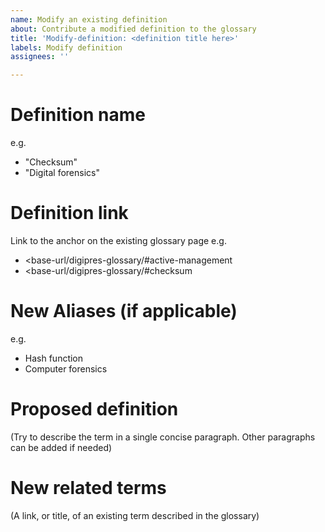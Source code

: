 ```yaml
---
name: Modify an existing definition
about: Contribute a modified definition to the glossary
title: 'Modify-definition: <definition title here>'
labels: Modify definition
assignees: ''

---
```


# Definition name

e.g. 
* "Checksum"
* "Digital forensics"

# Definition link

Link to the anchor on the existing glossary page e.g. 
* <base-url/digipres-glossary/#active-management
* <base-url/digipres-glossary/#checksum

# New Aliases (if applicable)

e.g. 
* Hash function
* Computer forensics

# Proposed definition

(Try to describe the term in a single concise paragraph. Other paragraphs can be added if needed)

# New related terms

(A link, or title, of an existing term described in the glossary)
